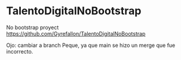 # TalentoDigitalNoBootstrap
No bootstrap proyect
https://github.com/Gyrefallon/TalentoDigitalNoBootstrap

Ojo: cambiar a branch Peque, ya que main se hizo un merge que fue incorrecto.